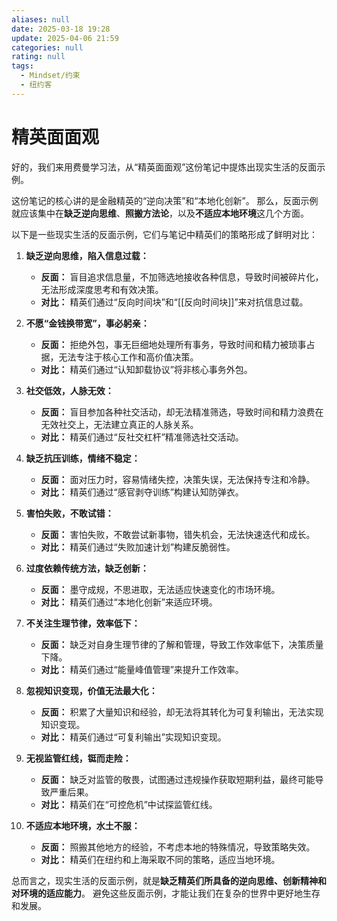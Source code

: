 ```yaml
---
aliases: null
date: 2025-03-18 19:28
update: 2025-04-06 21:59
categories: null
rating: null
tags:
  - Mindset/约束
  - 纽约客
---
```


# 精英面面观
好的，我们来用费曼学习法，从“精英面面观”这份笔记中提炼出现实生活的反面示例。

这份笔记的核心讲的是金融精英的“逆向决策”和“本地化创新”。 那么，反面示例就应该集中在**缺乏逆向思维**、**照搬方法论**，以及**不适应本地环境**这几个方面。

以下是一些现实生活的反面示例，它们与笔记中精英们的策略形成了鲜明对比：

1. **缺乏逆向思维，陷入信息过载：**

   - **反面：** 盲目追求信息量，不加筛选地接收各种信息，导致时间被碎片化，无法形成深度思考和有效决策。
   - **对比：** 精英们通过“反向时间块”和“[[反向时间块]]”来对抗信息过载。
2. **不愿“金钱换带宽”，事必躬亲：**

   - **反面：** 拒绝外包，事无巨细地处理所有事务，导致时间和精力被琐事占据，无法专注于核心工作和高价值决策。
   - **对比：** 精英们通过“认知卸载协议”将非核心事务外包。
3. **社交低效，人脉无效：**

   - **反面：** 盲目参加各种社交活动，却无法精准筛选，导致时间和精力浪费在无效社交上，无法建立真正的人脉关系。
   - **对比：** 精英们通过“反社交杠杆”精准筛选社交活动。
4. **缺乏抗压训练，情绪不稳定：**

   - **反面：** 面对压力时，容易情绪失控，决策失误，无法保持专注和冷静。
   - **对比：** 精英们通过“感官剥夺训练”构建认知防弹衣。
5. **害怕失败，不敢试错：**

   - **反面：** 害怕失败，不敢尝试新事物，错失机会，无法快速迭代和成长。
   - **对比：** 精英们通过“失败加速计划”构建反脆弱性。
6. **过度依赖传统方法，缺乏创新：**

   - **反面：** 墨守成规，不思进取，无法适应快速变化的市场环境。
   - **对比：** 精英们通过“本地化创新”来适应环境。
7. **不关注生理节律，效率低下：**

   - **反面：** 缺乏对自身生理节律的了解和管理，导致工作效率低下，决策质量下降。
   - **对比：** 精英们通过“能量峰值管理”来提升工作效率。
8. **忽视知识变现，价值无法最大化：**

   - **反面：** 积累了大量知识和经验，却无法将其转化为可复利输出，无法实现知识变现。
   - **对比：** 精英们通过“可复利输出”实现知识变现。
9. **无视监管红线，铤而走险：**

   - **反面：** 缺乏对监管的敬畏，试图通过违规操作获取短期利益，最终可能导致严重后果。
   - **对比：** 精英们在“可控危机”中试探监管红线。
10. **不适应本地环境，水土不服：**

    - **反面：** 照搬其他地方的经验，不考虑本地的特殊情况，导致策略失效。
    - **对比：** 精英们在纽约和上海采取不同的策略，适应当地环境。

总而言之，现实生活的反面示例，就是**缺乏精英们所具备的逆向思维、创新精神和对环境的适应能力**。 避免这些反面示例，才能让我们在复杂的世界中更好地生存和发展。
